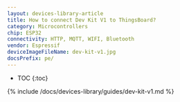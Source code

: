 ```yaml
---
layout: devices-library-article
title: How to connect Dev Kit V1 to ThingsBoard?
category: Microcontrollers
chip: ESP32
connectivity: HTTP, MQTT, WIFI, Bluetooth
vendor: Espressif
deviceImageFileName: dev-kit-v1.jpg
docsPrefix: pe/
---
```


* TOC
{:toc}

{% include /docs/devices-library/guides/dev-kit-v1.md %}
